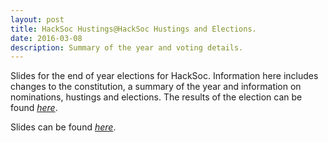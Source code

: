 ```yaml
---
layout: post
title: HackSoc Hustings@HackSoc Hustings and Elections.
date: 2016-03-08
description: Summary of the year and voting details.
---
```


Slides for the end of year elections for HackSoc. Information here includes changes to the constitution, a summary of the year and information on nominations, hustings and elections. The results of the election can be found [_here_](http://hacksocnotts.co.uk/2016/03/11/HackSoc-Elections-And-End-Of-Year-Summary.html).

Slides can be found [_here_](https://github.com/lukeg101/Talks/blob/master/hacksocElections20167.pdf).